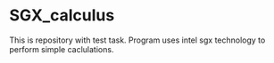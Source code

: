 # SGX_calculus
This is repository with test task. Program uses intel sgx technology to perform simple caclulations. 
